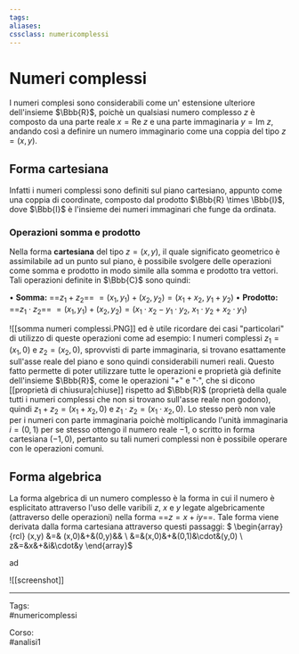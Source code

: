 ```yaml
---
tags:
aliases:
cssclass: numericomplessi
---
```

# Numeri complessi

I numeri complesi sono considerabili come un' estensione ulteriore dell'insieme $\Bbb{R}$, poichè un qualsiasi numero complesso $z$ è composto da una parte reale $x=\text{Re }z$ e una parte immaginaria $y=\text{Im }z$, andando così a definire un numero immaginario come una coppia del tipo $z=(x,y)$. 
## Forma cartesiana
Infatti i numeri complessi sono definiti sul piano cartesiano, appunto come una coppia di coordinate, composto dal prodotto $\Bbb{R} \times \Bbb{I}$, dove $\Bbb{I}$ è l'insieme dei numeri immaginari che funge da ordinata.
### Operazioni somma e prodotto
Nella forma **cartesiana** del tipo $z=(x,y)$, il quale significato geometrico è assimilabile ad un punto sul piano, è possibile svolgere delle operazioni come somma e prodotto in modo simile alla somma e prodotto tra vettori. Tali operazioni definite in $\Bbb{C}$ sono quindi:

<span class="center"><span>• **Somma:**  ==$z_1+z_2$== $=(x_1,y_1)+(x_2,y_2)=(x_1+x_2,\ y_1+y_2)$</span> </span><span class="center">• **Prodotto:** ==$z_1\cdot z_2$== $=(x_1,y_1)+(x_2,y_2)=(x_1\cdot x_2 - y_1\cdot y_2,\ x_1 \cdot y_2 + x_2 \cdot y_1)$</span>

![[somma numeri complessi.PNG]]
 ed è utile ricordare dei casi "particolari" di utilizzo di queste operazioni come ad esempio: 
 I numeri complessi $z_1=(x_1,0)$ e $z_2=(x_2,0)$, sprovvisti di parte immaginaria, si trovano esattamente sull'asse reale del piano e sono quindi considerabili numeri reali. Questo fatto permette di poter utilizzare tutte le operazioni e proprietà già definite dell'insieme $\Bbb{R}$, come le operazioni "$+$" e "$\cdot$", che si dicono [[proprietà di chiusura|chiuse]] rispetto ad $\Bbb{R}$ (proprietà della quale tutti i numeri complessi che non si trovano sull'asse reale non godono), quindi $z_1 + z_2=(x_1+x_2,0)$ e $z_1 \cdot z_2=(x_1\cdot x_2,0)$. Lo stesso però non vale per i numeri con parte immaginaria poichè moltiplicando l'unità immaginaria $i = (0,1)$ per se stesso ottengo il numero reale $-1$, o scritto in forma cartesiana $(-1,0)$, pertanto su tali numeri complessi non è possibile operare con le operazioni comuni.

## Forma algebrica
La forma algebrica di un numero complesso è la forma in cui il numero è esplicitato attraverso l'uso delle varibili $z$, $x$ e $y$ legate algebricamente (attraverso delle operazioni) nella forma ==$z =x+iy$==.
Tale forma viene derivata dalla forma cartesiana attraverso questi passaggi:
<span class="importante"> $
\begin{array}{rcl}
(x,y) &=& (x,0)&+&(0,y)&&
\\
&=&(x,0)&+&(0,1)&\cdot&(y,0)
\\
z&=&x&+&i&\cdot&y
\end{array}$

ad

![[screenshot]]





***

Tags:  
#numericomplessi

Corso:  
#analisi1 


